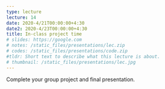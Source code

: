 ```yaml
---
type: lecture
lecture: 14
date: 2020-4/21T00:00:00+4:30
date2: 2020-4/23T00:00:00+4:30
title: In-class project time
# slides: https://google.com
# notes: /static_files/presentations/lec.zip
# codes: /static_files/presentations/code.zip
#tldr: Short text to describe what this lecture is about.
# thumbnail: /static_files/presentations/lec.jpg
---
```

Complete your group project and final presentation.